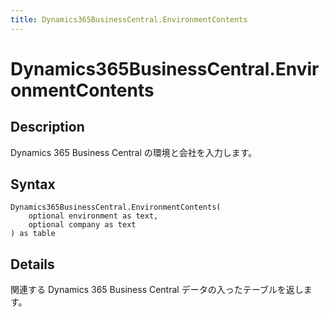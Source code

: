 ```yaml
---
title: Dynamics365BusinessCentral.EnvironmentContents
---
```


# Dynamics365BusinessCentral.EnvironmentContents


## Description

Dynamics 365 Business Central の環境と会社を入力します。


## Syntax

```powerquery
Dynamics365BusinessCentral.EnvironmentContents(
    optional environment as text,
    optional company as text
) as table
```


## Details

関連する Dynamics 365 Business Central データの入ったテーブルを返します。


